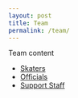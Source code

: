 ```yaml
---
layout: post
title: Team
permalink: /team/
---
```


Team content

<nav>
  <div class="nav-wrapper">
    <ul id="nav-mobile" class="left hide-on-med-and-down">
      <li><a href="/team/skaters/">Skaters</a></li>
      <li><a href="/team/officials/">Officials</a></li>
      <li><a href="/team/supportstaff/">Support Staff</a></li>
    </ul>
  </div>
</nav>
